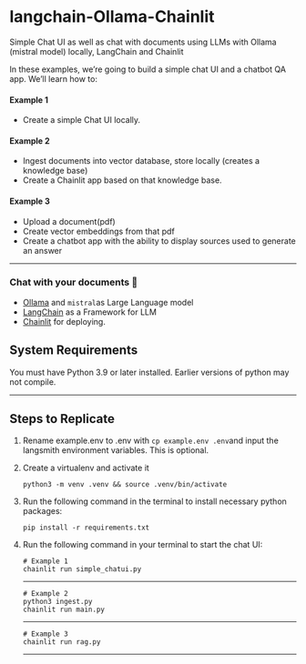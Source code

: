 # langchain-Ollama-Chainlit

Simple Chat UI as well as chat with documents using LLMs with Ollama (mistral model) locally, LangChain and Chainlit

In these examples, we’re going to build a simple chat UI and a chatbot QA app. We’ll learn how to:

#### Example 1

- Create a simple Chat UI locally.

#### Example 2

- Ingest documents into vector database, store locally (creates a knowledge base)
- Create a Chainlit app based on that knowledge base.

#### Example 3

- Upload a document(pdf)
- Create vector embeddings from that pdf
- Create a chatbot app with the ability to display sources used to generate an answer

---

### Chat with your documents 🚀

- [Ollama](https://ollama.ai/) and `mistral`as Large Language model
- [LangChain](https://python.langchain.com/en/latest/modules/models/llms/integrations/huggingface_hub.html) as a Framework for LLM
- [Chainlit](https://docs.chainlit.io/) for deploying.

## System Requirements

You must have Python 3.9 or later installed. Earlier versions of python may not compile.

---

## Steps to Replicate

1. Rename example.env to .env with `cp example.env .env`and input the langsmith environment variables. This is optional.

2. Create a virtualenv and activate it

   ```
   python3 -m venv .venv && source .venv/bin/activate
   ```

3. Run the following command in the terminal to install necessary python packages:

   ```
   pip install -r requirements.txt
   ```

4. Run the following command in your terminal to start the chat UI:

   ```
   # Example 1
   chainlit run simple_chatui.py
   ```

   ***

   ```
   # Example 2
   python3 ingest.py
   chainlit run main.py
   ```

   ***

   ```
   # Example 3
   chainlit run rag.py
   ```

   ***

